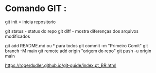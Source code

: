 # Comando GIT : 
git init = inicia repositorio


git status - status do repo
git diff - mostra diferenças dos arquivos modificados

git add README.md ou * para todos
git commit -m "Primeiro Comit"
git branch -M main
git remote add origin "origem do repo"
git push -u origin main


https://rogerdudler.github.io/git-guide/index.pt_BR.html